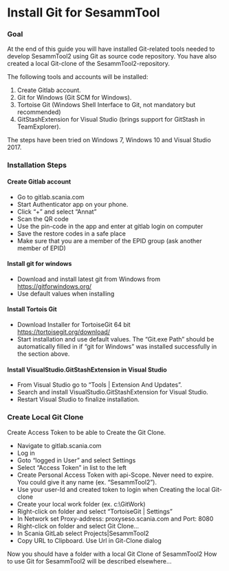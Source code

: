 # Install Git for SesammTool

### Goal
At the end of this guide you will have installed Git-related tools needed to develop SesammTool2 using Git as source code repository. You have also created a local Git-clone of the SesammTool2-repository.

The following tools  and accounts will be installed:
1.	Create Gitlab account.
2.	Git for Windows (Git SCM for Windows).
3. Tortoise Git (Windows Shell Interface to Git, not mandatory but recommended)
4. GitStashExtension for Visual Studio (brings support for GitStash in TeamExplorer).

The steps have been tried on Windows 7, Windows 10 and Visual Studio 2017.
### Installation Steps

#### Create Gitlab account
* Go to gitlab.scania.com
* Start Authenticator app on your phone. 
* Click “+” and select “Annat”
* Scan the QR code
* Use the pin-code in the app and enter at gitlab login on computer
* Save the restore codes in a safe place
* Make sure that you are a member of the EPID group (ask another member of EPID)

#### Install git for windows
* Download and install latest git from Windows from https://gitforwindows.org/
* Use default values when installing

#### Install Tortois Git
* Download Installer for TortoiseGit 64 bit
https://tortoisegit.org/download/
* Start installation and use default values. The “Git.exe Path” should be automatically filled in if “git for Windows” was installed successfully in the section above.

#### Install VisualStudio.GitStashExtension in Visual Studio
* From Visual Studio go to “Tools | Extension And Updates”.
* Search and install VisualStudio.GitStashExtension for Visual Studio.
* Restart Visual Studio to finalize installation.

### Create Local Git Clone
Create Access Token to be able to Create the Git Clone.
* Navigate to gitlab.scania.com
* Log in
* Goto “logged in User” and select Settings
* Select “Access Token” in list to the left
* Create Personal Access Token with api-Scope. Never need to expire. You could give it any name (ex. “SesammTool2”).
* Use your user-Id and created token to login  when Creating the local Git-clone
* Create your local work folder (ex. c:\GitWork)
* Right-click on folder and select “TortoiseGit | Settings”
* In Network set Proxy-address: proxyseso.scania.com and Port: 8080
* Right-click on folder and select Git Clone…
* In Scania GitLab select Projects|SesammTool2
* Copy URL to Clipboard. Use Url in Git-Clone dialog

Now you should have a folder with a local Git Clone of SesammTool2 
How to use Git for SesammTool2 will be described elsewhere…
